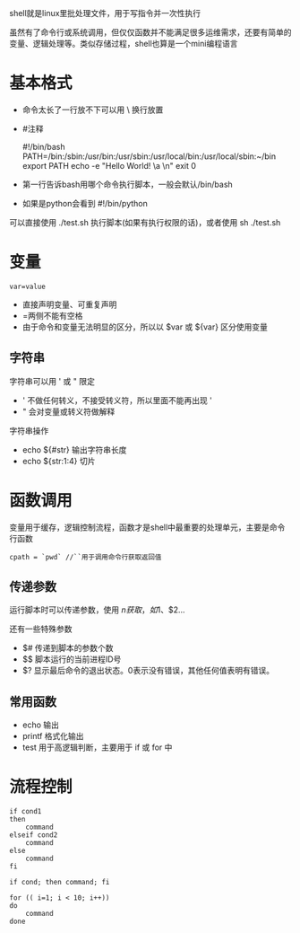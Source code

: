 shell就是linux里批处理文件，用于写指令并一次性执行

虽然有了命令行或系统调用，但仅仅函数并不能满足很多运维需求，还要有简单的变量、逻辑处理等。类似存储过程，shell也算是一个mini编程语言

# 基本格式
- 命令太长了一行放不下可以用 \ 换行放置
- #注释

    #!/bin/bash
    PATH=/bin:/sbin:/usr/bin:/usr/sbin:/usr/local/bin:/usr/local/sbin:~/bin
    export PATH
    echo -e "Hello World! \a \n"
    exit 0

- 第一行告诉bash用哪个命令执行脚本，一般会默认/bin/bash
- 如果是python会看到 #!/bin/python

可以直接使用 ./test.sh 执行脚本(如果有执行权限的话)，或者使用 sh ./test.sh


# 变量

    var=value

- 直接声明变量、可重复声明
- =两侧不能有空格
- 由于命令和变量无法明显的区分，所以以 $var 或 ${var} 区分使用变量

## 字符串
字符串可以用 ' 或 " 限定

- ' 不做任何转义，不接受转义符，所以里面不能再出现 '
- " 会对变量或转义符做解释

字符串操作

- echo ${#str} 输出字符串长度
- echo ${str:1:4} 切片

# 函数调用
变量用于缓存，逻辑控制流程，函数才是shell中最重要的处理单元，主要是命令行函数

```
cpath = `pwd` //``用于调用命令行获取返回值
```

## 传递参数
运行脚本时可以传递参数，使用 $n 获取，如$1、$2...

还有一些特殊参数

- $#	传递到脚本的参数个数
- $$	脚本运行的当前进程ID号
- $?	显示最后命令的退出状态。0表示没有错误，其他任何值表明有错误。

## 常用函数
- echo 输出
- printf 格式化输出
- test 用于高逻辑判断，主要用于 if 或 for 中

# 流程控制

    if cond1
    then
        command
    elseif cond2
        command
    else
        command
    fi

    if cond; then command; fi

    for (( i=1; i < 10; i++))
    do
        command
    done


